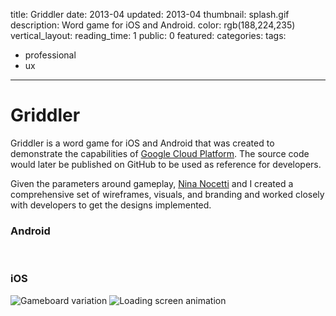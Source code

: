 title: Griddler
date: 2013-04
updated: 2013-04
thumbnail: splash.gif
description: Word game for iOS and Android.
color: rgb(188,224,235)
vertical_layout:
reading_time: 1
public: 0
featured:
categories:
tags:
- professional
- ux
---

# Griddler

Griddler is a word game for iOS and Android that was created to demonstrate the capabilities of [Google Cloud Platform](https://cloud.google.com/). The source code would later be published on GitHub to be used as reference for developers.

Given the parameters around gameplay, [Nina Nocetti](https://twitter.com/nibimono) and I created a comprehensive set of wireframes, visuals, and branding and worked closely with developers to get the designs implemented.

### Android

<img class="default rounded" src="android-gameboard-1.png" alt="">
<img class="default rounded" src="android-gameboard-2.png" alt="">
<img class="default rounded" src="android-results.png" alt="">

### iOS

<img class="default rounded" src="ios-gameboard-var.png" alt="Gameboard variation">
<img class="default" src="splash.gif" alt="Loading screen animation">
